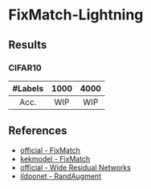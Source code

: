 # FixMatch-Lightning

## Results

### CIFAR10
| #Labels | 1000 | 4000 |
|:---:|:---:|:---:|
| Acc. | WIP | WIP |


## References
- [official - FixMatch](https://github.com/google-research/fixmatch)
- [kekmodel - FixMatch](https://github.com/kekmodel/FixMatch-pytorch)
- [official - Wide Residual Networks](https://github.com/szagoruyko/wide-residual-networks)
- [ildoonet - RandAugment](https://github.com/ildoonet/pytorch-randaugment)
